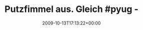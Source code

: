 ---
retweeted: false
source: <a href="http://twitter.com" rel="nofollow">Twitter Web Client</a>
entities:
  hashtags:
  - text: pyug
    indices:
    - '23'
    - '28'
  symbols: []
  user_mentions: []
  urls: []
display_text_range:
- '0'
- '80'
favorite_count: '0'
id_str: '4839517215'
truncated: false
retweet_count: '0'
id: '4839517215'
created_at: Tue Oct 13 17:13:22 +0000 2009
favorited: false
full_text: 'Putzfimmel aus. Gleich #pyug - damit man mir keinen Feierabend vorwerfen
  könnte.'
lang: de
tags:
- pyug
- pesos:twitter
date: '2009-10-13T17:13:22+00:00'
src: https://twitter.com/bascht/status/4839517215
original_url: https://twitter.com/bascht/status/4839517215
type: twitter_tweet
text: 'Putzfimmel aus. Gleich #pyug - damit man mir keinen Feierabend vorwerfen könnte.'
title: 'Putzfimmel aus. Gleich #pyug - '

---